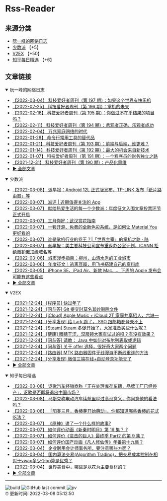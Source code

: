 # Rss-Reader

## 来源分类

* [阮一峰的网络日志](#阮一峰的网络日志)
* [少数派](#少数派) 【+5】
* [V2EX](#V2EX) 【+50】
* [知乎每日精选](#知乎每日精选) 【+6】

## 文章链接

<details open>
    <summary id="阮一峰的网络日志">
     阮一峰的网络日志
    </summary>


* [【2022-03-04】 科技爱好者周刊（第 197 期）：如果这个世界有快乐机](http://www.ruanyifeng.com/blog/2022/03/weekly-issue-197.html)
* [【2022-02-25】 科技爱好者周刊（第 196 期）：掌机的未来](http://www.ruanyifeng.com/blog/2022/02/weekly-issue-196.html)
* [【2022-02-18】 科技爱好者周刊（第 195 期）：你做过不在乎结果的项目吗？](http://www.ruanyifeng.com/blog/2022/02/weekly-issue-195.html)
* [【2022-02-11】 科技爱好者周刊（第 194 期）：悲观者正确，乐观者成功](http://www.ruanyifeng.com/blog/2022/02/weekly-issue-194.html)
* [【2022-02-04】 万兆家庭网络的时代](http://www.ruanyifeng.com/blog/2022/02/10g-ethernet.html)
* [【2022-01-28】 命令行常用工具的替代品](http://www.ruanyifeng.com/blog/2022/01/cli-alternative-tools.html)
* [【2022-01-21】 科技爱好者周刊（第 193 期）：前端与后端，谁更难？](http://www.ruanyifeng.com/blog/2022/01/weekly-issue-193.html)
* [【2022-01-14】 科技爱好者周刊（第 192 期）：最大的机会来自新技术](http://www.ruanyifeng.com/blog/2022/01/weekly-issue-192.html)
* [【2022-01-07】 科技爱好者周刊（第 191 期）：一个程序员的财务独立之路](http://www.ruanyifeng.com/blog/2022/01/weekly-issue-191.html)
* [【2021-12-31】 科技爱好者周刊（第 190 期）：产品化思维](http://www.ruanyifeng.com/blog/2021/12/weekly-issue-190.html)
* [:arrow_forward: 全部文章](data/阮一峰的网络日志.md)
</details>

<details open>
    <summary id="少数派">
     少数派
    </summary>


* [【2022-03-08】 派早报：Android 12L 正式版发布，TP-LINK 发布「纸片路由器」等](https://sspai.com/post/71928)
* [【2022-03-07】 派评 | 近期值得关注的 App](https://sspai.com/post/71915)
* [【2022-03-07】 献给热爱生活的每一个少数派：年度征文入围文章投票环节正式开启](https://sspai.com/post/71913)
* [【2022-03-07】 三月你好：武汉赏花指南](https://sspai.com/post/71386)
* [【2022-03-07】 一套开源、免费的全新色彩系统，是如何让 Material You 更好看的](https://sspai.com/post/71896)
* [【2022-03-07】 谁是掌机行业的卷王？|「世界主宰」的掌机之路 · 陆](https://sspai.com/post/71848)
* [【2022-03-07】 派早报：美主要科技公司宣布重返办公室计划，ICANN 拒绝撤销俄顶级域名等](https://sspai.com/post/71886)
* [【2022-03-06】 城市漫步指南：柳州，山清水秀的工业城市](https://sspai.com/post/71873)
* [【2022-03-06】 年度征文｜逃离豆瓣，用飞书搭建自己的资料库](https://sspai.com/post/71766)
* [【2022-03-05】 iPhone SE、iPad Air、新款 Mac…… 下周的 Apple 发布会可能有这些看点](https://sspai.com/post/71832)
* [:arrow_forward: 全部文章](data/少数派.md)
</details>

<details open>
    <summary id="V2EX">
     V2EX
    </summary>


* [【2021-12-24】 [程序员] 快过年了](https://www.v2ex.com/t/824201)
* [【2021-12-24】 [问与答] Git 提交时莫名其妙删除文件](https://www.v2ex.com/t/824200)
* [【2021-12-24】 [iCloud] Apple Music + iCloud 2T 家庭共享招人，六缺一](https://www.v2ex.com/t/824199)
* [【2021-12-24】 [分享发现] 给 Lark 跪了， SSO 跟邮箱都登录不上](https://www.v2ex.com/t/824198)
* [【2021-12-24】 [Steam] Steam 冬促开始了，大家准备买些什么呢？](https://www.v2ex.com/t/824197)
* [【2021-12-24】 [健康] 眼睛干涩，湿房镜大家有试过的吗？有没有效果？](https://www.v2ex.com/t/824196)
* [【2021-12-24】 [问与答] 请教： Java 中如何对布尔列表取或逻辑](https://www.v2ex.com/t/824194)
* [【2021-12-24】 [问与答] 关于 offer 选择，很好奇大家两个问题](https://www.v2ex.com/t/824192)
* [【2021-12-24】 [路由器] MTK 路由器固件无线漫游不断线重连的方法](https://www.v2ex.com/t/824191)
* [【2021-12-24】 [分享发现] 微信三端在线+自动登录功能无了](https://www.v2ex.com/t/824190)
* [:arrow_forward: 全部文章](data/V2EX.md)
</details>

<details open>
    <summary id="知乎每日精选">
     知乎每日精选
    </summary>


* [【2022-03-08】 讴歌汽车经销商称「正在处理库存车辆，品牌工厂已经停产」，讴歌是否即将退出中国市场？](http://www.zhihu.com/question/519997075/answer/2377269493?utm_campaign=rss&utm_medium=rss&utm_source=rss&utm_content=title)
* [【2022-03-08】 马斯克称电动汽车续航里程过高没意义，你同意他的看法吗？](http://www.zhihu.com/question/519933919/answer/2377521120?utm_campaign=rss&utm_medium=rss&utm_source=rss&utm_content=title)
* [【2022-03-08】 「阳春三月，香椿芽开始萌动」，你都知道哪些香椿的花式吃法？](http://www.zhihu.com/question/519721469/answer/2375693893?utm_campaign=rss&utm_medium=rss&utm_source=rss&utm_content=title)
* [【2022-03-07】 《原神》讲了一个什么样的故事?](http://www.zhihu.com/question/421422485/answer/1796717453?utm_campaign=rss&utm_medium=rss&utm_source=rss&utm_content=title)
* [【2022-03-07】 如何评价动画《新秦时明月》第 16 集？ ?](http://www.zhihu.com/question/519999486/answer/2373906706?utm_campaign=rss&utm_medium=rss&utm_source=rss&utm_content=title)
* [【2022-03-07】 如何评价《进击的巨人》最终季 Part2 的第 9 集？](http://www.zhihu.com/question/519986044/answer/2377505898?utm_campaign=rss&utm_medium=rss&utm_source=rss&utm_content=title)
* [【2022-03-07】 如何评价国产动画《凡人修仙传》年番第十九集？](http://www.zhihu.com/question/519835484/answer/2376458374?utm_campaign=rss&utm_medium=rss&utm_source=rss&utm_content=title)
* [【2022-03-04】 企业聘用会计师事务所，要注意哪些方面？](http://www.zhihu.com/question/421067077/answer/1514846077?utm_campaign=rss&utm_medium=rss&utm_source=rss&utm_content=title)
* [【2022-03-04】 国内算法交易(Algorithm Trading)，把交易成本控制在相对于vwap多少个bp算是优秀？](http://www.zhihu.com/question/319848116/answer/653629133?utm_campaign=rss&utm_medium=rss&utm_source=rss&utm_content=title)
* [【2022-03-04】 世界美食中，哪些是以花为主要食材的？](http://www.zhihu.com/question/519361002/answer/2370660971?utm_campaign=rss&utm_medium=rss&utm_source=rss&utm_content=title)
* [:arrow_forward: 全部文章](data/知乎每日精选.md)
</details>


---

![build](https://github.com/LikaiLee/rss-reader/workflows/rss%20reader/badge.svg)
![GitHub last commit](https://img.shields.io/github/last-commit/likailee/rss-reader)
![pv](https://pageview.vercel.app/?github_user=likailee) <br>
:alarm_clock: 更新时间: 2022-03-08 05:12:50